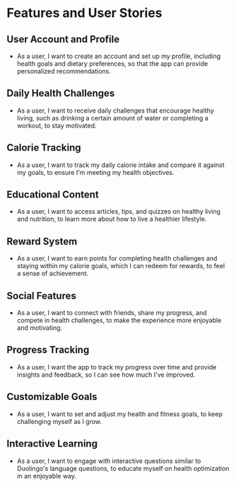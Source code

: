 # Features and User Stories

## User Account and Profile
- As a user, I want to create an account and set up my profile, including health goals and dietary preferences, so that the app can provide personalized recommendations.

## Daily Health Challenges
- As a user, I want to receive daily challenges that encourage healthy living, such as drinking a certain amount of water or completing a workout, to stay motivated.

## Calorie Tracking
- As a user, I want to track my daily calorie intake and compare it against my goals, to ensure I'm meeting my health objectives.

## Educational Content
- As a user, I want to access articles, tips, and quizzes on healthy living and nutrition, to learn more about how to live a healthier lifestyle.

## Reward System
- As a user, I want to earn points for completing health challenges and staying within my calorie goals, which I can redeem for rewards, to feel a sense of achievement.

## Social Features
- As a user, I want to connect with friends, share my progress, and compete in health challenges, to make the experience more enjoyable and motivating.

## Progress Tracking
- As a user, I want the app to track my progress over time and provide insights and feedback, so I can see how much I've improved.

## Customizable Goals
- As a user, I want to set and adjust my health and fitness goals, to keep challenging myself as I grow.

## Interactive Learning
- As a user, I want to engage with interactive questions similar to Duolingo's language questions, to educate myself on health optimization in an enjoyable way.
